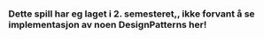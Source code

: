 ### Dette spill har eg laget i 2. semesteret,, ikke forvant å se implementasjon av noen DesignPatterns her! 
